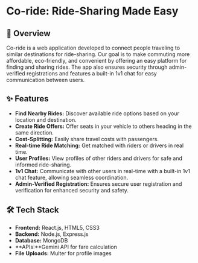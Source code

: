# Co-ride: Ride-Sharing Made Easy

## 🚗 Overview
Co-ride is a web application developed to connect people traveling to similar destinations for ride-sharing. Our goal is to make commuting more affordable, eco-friendly, and convenient by offering an easy platform for finding and sharing rides. The app also ensures security through admin-verified registrations and features a built-in 1v1 chat for easy communication between users.

## ✨ Features
- **Find Nearby Rides:** Discover available ride options based on your location and destination.
- **Create Ride Offers:** Offer seats in your vehicle to others heading in the same direction.
- **Cost-Splitting:** Easily share travel costs with passengers.
- **Real-time Ride Matching:** Get matched with riders or drivers in real time.
- **User Profiles:** View profiles of other riders and drivers for safe and informed ride-sharing.
- **1v1 Chat:** Communicate with other users in real-time with a built-in 1v1 chat feature, allowing seamless coordination.
- **Admin-Verified Registration:** Ensures secure user registration and verification for enhanced security and safety.

## 🛠️ Tech Stack
- **Frontend:** React.js, HTML5, CSS3
- **Backend:** Node.js, Express.js
- **Database:** MongoDB
- **APIs:**Gemini API for fare calculation
- **File Uploads:** Multer for profile images

